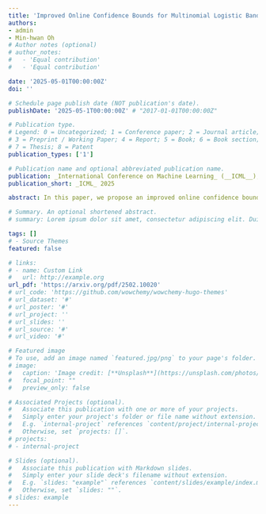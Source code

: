 ```yaml
---
title: 'Improved Online Confidence Bounds for Multinomial Logistic Bandits'
authors:
- admin
- Min-hwan Oh
# Author notes (optional)
# author_notes:
#   - 'Equal contribution'
#   - 'Equal contribution'

date: '2025-05-01T00:00:00Z'
doi: ''

# Schedule page publish date (NOT publication's date).
publishDate: '2025-05-1T00:00:00Z' # "2017-01-01T00:00:00Z"

# Publication type.
# Legend: 0 = Uncategorized; 1 = Conference paper; 2 = Journal article;
# 3 = Preprint / Working Paper; 4 = Report; 5 = Book; 6 = Book section;
# 7 = Thesis; 8 = Patent
publication_types: ['1']

# Publication name and optional abbreviated publication name.
publication: _International Conference on Machine Learning_ (__ICML__), 2025
publication_short: _ICML_ 2025

abstract: In this paper, we propose an improved online confidence bound for multinomial logistic (MNL) models and apply this result to MNL bandits, achieving variance-dependent optimal regret. Recently, Lee & Oh (2024) established an online confidence bound for MNL models and achieved nearly minimax-optimal regret in MNL bandits. However, their results still depend on the norm-boundedness of the unknown parameter $B$ and the maximum size of possible outcomes $K$. To address this, we first derive an online confidence bound of $\mathcal{O}\left(\sqrt{d \log t} + B \sqrt{t} \right)$, which is a significant improvement over the previous bound of $\mathcal{O} (B \sqrt{d} \log t \log K )$ (Lee & Oh, 2024). This is mainly achieved by establishing tighter self-concordant properties of the MNL loss and applying Ville’s inequality to bound the estimation error. Using this new online confidence bound, we propose a constant-time algorithm, $\texttt{OFU-MNL++}$, which achieves a variance-dependent regret bound of $\mathcal{O} \Big( d \log T \sqrt{ \smash[b]{\sum_{t=1}^T} \sigma_t^2 } \Big) $ for sufficiently large $T$, where $\sigma_t^2$ denotes the variance of the rewards at round $t$, $d$ is the dimension of the contexts, and $T$ is the total number of rounds.Furthermore, we introduce a Maximum Likelihood Estimation (MLE)-based algorithm, $\texttt{OFU-M}^2\texttt{NL}$, which achieves an anytime $\operatorname{poly}(B)$-free regret of $\mathcal{O} \Big( d \log (BT) \sqrt{ \smash[b]{\sum_{t=1}^T} \sigma_t^2 } \Big) $.

# Summary. An optional shortened abstract.
# summary: Lorem ipsum dolor sit amet, consectetur adipiscing elit. Duis posuere tellus ac convallis placerat. Proin tincidunt magna sed ex sollicitudin condimentum.

tags: []
# - Source Themes
featured: false

# links:
# - name: Custom Link
#   url: http://example.org
url_pdf: 'https://arxiv.org/pdf/2502.10020'
# url_code: 'https://github.com/wowchemy/wowchemy-hugo-themes'
# url_dataset: '#'
# url_poster: '#'
# url_project: ''
# url_slides: ''
# url_source: '#'
# url_video: '#'

# Featured image
# To use, add an image named `featured.jpg/png` to your page's folder. 
# image:
#   caption: 'Image credit: [**Unsplash**](https://unsplash.com/photos/s9CC2SKySJM)'
#   focal_point: ""
#   preview_only: false

# Associated Projects (optional).
#   Associate this publication with one or more of your projects.
#   Simply enter your project's folder or file name without extension.
#   E.g. `internal-project` references `content/project/internal-project/index.md`.
#   Otherwise, set `projects: []`.
# projects:
# - internal-project

# Slides (optional).
#   Associate this publication with Markdown slides.
#   Simply enter your slide deck's filename without extension.
#   E.g. `slides: "example"` references `content/slides/example/index.md`.
#   Otherwise, set `slides: ""`.
# slides: example
---
```


<!-- {{% callout note %}}
Create your slides in Markdown - click the *Slides* button to check out the example.
{{% /callout %}}

Supplementary notes can be added here, including [code, math, and images](https://wowchemy.com/docs/writing-markdown-latex/). -->
